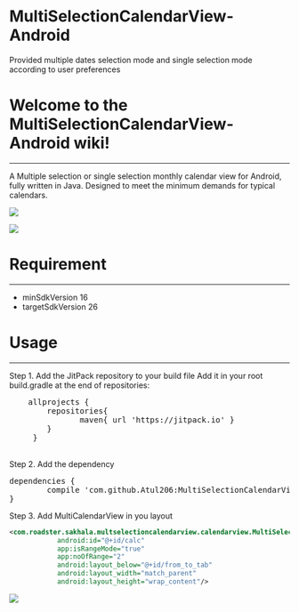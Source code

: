 # MultiSelectionCalendarView-Android
Provided multiple dates selection mode and single selection mode according to user preferences

# Welcome to the MultiSelectionCalendarView-Android wiki!
***

A Multiple selection or single selection monthly calendar view for Android, fully written in Java. Designed to meet the minimum demands for typical calendars.

![](https://user-images.githubusercontent.com/3988942/29988362-7f21dc70-8f8a-11e7-91bf-85245885c525.png)

![](https://user-images.githubusercontent.com/3988942/29988381-a9e79c6a-8f8a-11e7-88fb-d2684f35273a.png)

# Requirement
***

* minSdkVersion 16
* targetSdkVersion 26


# Usage
***

Step 1. Add the JitPack repository to your build file
Add it in your root build.gradle at the end of repositories:
<br/>
<pre>
    allprojects {
        repositories{
               maven{ url 'https://jitpack.io' }
        }
     }
</pre>
<br/>
Step 2. Add the dependency
<pre>dependencies {
        compile 'com.github.Atul206:MultiSelectionCalendarView-Android:1.1.2'
}</pre>

Step 3. Add MultiCalendarView in you layout


```xml
<com.roadster.sakhala.multselectioncalendarview.calendarview.MultiSelectionCalendarView
            android:id="@+id/calc"
            app:isRangeMode="true"
            app:noOfRange="2"
            android:layout_below="@+id/from_to_tab"
            android:layout_width="match_parent"
            android:layout_height="wrap_content"/>
```


[![](https://jitpack.io/v/Atul206/MultiSelectionCalendarView-Android.svg)](https://jitpack.io/#Atul206/MultiSelectionCalendarView-Android)
